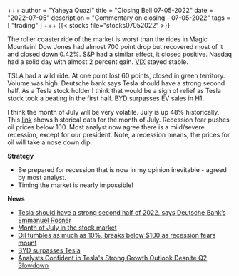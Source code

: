 +++
author = "Yaheya Quazi"
title = "Closing Bell 07-05-2022"
date = "2022-07-05"
description = "Commentary on closing - 07-05-2022"
tags = [
"trading"
]
+++
{{< stocks file="stocks07052022" >}}

The roller coaster ride of the market is worst than the rides in Magic Mountain! Dow Jones had almost 700 point drop but recovered most of it and closed down 0.42%. S&P had a similar effect, it closed positive. Nasdaq had a solid day with almost 2 percent gain. [VIX](glossary.md) stayed stable. 

TSLA had a wild ride. At one point lost 60 points, closed in green territory. Volume was high. Deutsche bank says Tesla should have a strong second half. As a Tesla stock holder I think that would be a sign of relief as Tesla stock took a beating in the first half. BYD surpasses EV sales in H1.

I think the month of July will be very volatile. July is up 48% historically. This [link](https://www.seeitmarket.com/july-stock-market-seasonality-historical-data-insights-18161/) shows historical data for the month of July. Recession fear pushes oil prices below 100. Most analyst now agree there is a mild/severe recession, except for our president. Note, a recession means, the prices for oil will take a nose down dip.


**Strategy**

* Be prepared for recession that is now in my opinion inevitable - agreed by most analyst.
* Timing the market is nearly impossible!

**News**

* [Tesla should have a strong second half of 2022, says Deutsche Bank’s Emmanuel Rosner](https://www.cnbc.com/video/2022/07/05/tesla-should-have-a-strong-second-half-of-2022-says-deutsche-banks-emmanuel-rosner.html)
* [Month of July in the stock market](https://www.seeitmarket.com/july-stock-market-seasonality-historical-data-insights-18161/)
* [Oil tumbles as much as 10%, breaks below $100 as recession fears mount](https://www.cnbc.com/2022/07/05/oil-tumbles-more-than-8percent-breaks-below-100-as-recession-fears-mount.html)
* [BYD surpasses Tesla](https://pandaily.com/byd-surpasses-tesla-to-rank-top-in-global-nev-sales-in-h1/)
* [Analysts Confident in Tesla's Strong Growth Outlook Despite Q2 Slowdown](https://www.tesmanian.com/blogs/tesmanian-blog/analysts-confident-in-teslas-strong-growth-outlook-despite-q2-2022-slowdown)

